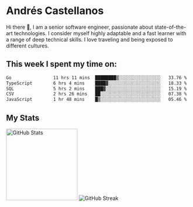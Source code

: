 # Andrés Castellanos

Hi there 👋, I am a senior software engineer, passionate about state-of-the-art technologies. I consider myself highly adaptable and a fast learner with a range of deep technical skills. I love traveling and being exposed to different cultures.

## This week I spent my time on:

<!--START_SECTION:waka-->

```txt
Go                11 hrs 11 mins  ████████▒░░░░░░░░░░░░░░░░   33.76 %
TypeScript        6 hrs 4 mins    ████▓░░░░░░░░░░░░░░░░░░░░   18.33 %
SQL               5 hrs 2 mins    ███▓░░░░░░░░░░░░░░░░░░░░░   15.19 %
CSV               2 hrs 26 mins   ██░░░░░░░░░░░░░░░░░░░░░░░   07.38 %
JavaScript        1 hr 48 mins    █▒░░░░░░░░░░░░░░░░░░░░░░░   05.46 %
```

<!--END_SECTION:waka-->

## My Stats

<img height="195" src="https://github-readme-stats.vercel.app/api?username=andrescv&show_icons=true&theme=onedark&hide_border=true&card_width=495" alt="GitHub Stats" />

<img src="https://streak-stats.demolab.com?user=andrescv&theme=one-dark-pro&hide_border=true" alt="GitHub Streak" />
